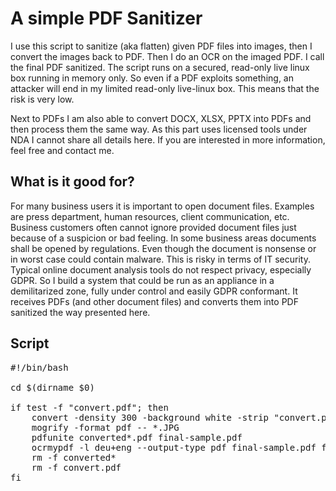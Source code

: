 # A simple PDF Sanitizer

I use this script to sanitize (aka flatten) given PDF files into images, then I convert the images back to PDF. Then I do an OCR on the imaged PDF. I call the final PDF sanitized. The script runs on a secured, read-only live linux box running in memory only. So even if a PDF exploits something, an attacker will end in my limited read-only live-linux box. This means that the risk is very low.

Next to PDFs I am also able to convert DOCX, XLSX, PPTX into PDFs and then process them the same way. As this part uses licensed tools under NDA I cannot share all details here. If you are interested in more information, feel free and contact me.

## What is it good for?

For many business users it is important to open document files. Examples are press department, human resources, client communication, etc. Business customers often cannot ignore provided document files just because of a suspicion or bad feeling. In some business areas documents shall be opened by regulations. Even though the document is nonsense or in worst case could contain malware. This is risky in terms of IT security. Typical online document analysis tools do not respect privacy, especially GDPR. So I build a system that could be run as an appliance in a demilitarized zone, fully under control and easily GDPR conformant. It receives PDFs (and other document files) and converts them into PDF sanitized the way presented here.

## Script

<pre>
#!/bin/bash

cd $(dirname $0)

if test -f "convert.pdf"; then
	convert -density 300 -background white -strip "convert.pdf" -quality 30 converted.JPG
	mogrify -format pdf -- *.JPG
	pdfunite converted*.pdf final-sample.pdf
	ocrmypdf -l deu+eng --output-type pdf final-sample.pdf final-ocr-sample.pdf
	rm -f converted*
	rm -f convert.pdf
fi
</pre>
